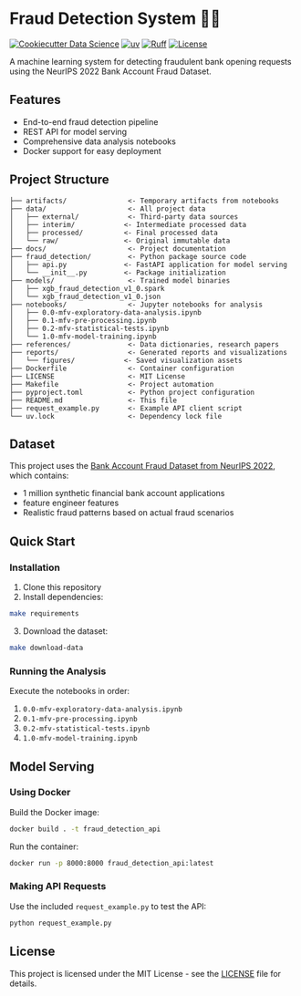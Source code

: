 # Fraud Detection System 🕵️‍♂️

[![Cookiecutter Data Science](https://img.shields.io/badge/CCDS-Project%20template-328F97?logo=cookiecutter)](https://cookiecutter-data-science.drivendata.org/)
[![uv](https://img.shields.io/endpoint?url=https://raw.githubusercontent.com/astral-sh/uv/main/assets/badge/v0.json)](https://github.com/astral-sh/uv)
[![Ruff](https://img.shields.io/endpoint?url=https://raw.githubusercontent.com/astral-sh/ruff/main/assets/badge/v2.json)](https://github.com/astral-sh/ruff)
[![License](https://img.shields.io/badge/License-MIT-blue.svg)](LICENSE)

A machine learning system for detecting fraudulent bank opening requests using the NeurIPS 2022 Bank Account Fraud Dataset.

## Features

- End-to-end fraud detection pipeline
- REST API for model serving
- Comprehensive data analysis notebooks
- Docker support for easy deployment

## Project Structure

```
├── artifacts/               <- Temporary artifacts from notebooks
├── data/                    <- All project data
│   ├── external/            <- Third-party data sources
│   ├── interim/            <- Intermediate processed data
│   ├── processed/          <- Final processed data
│   └── raw/                <- Original immutable data
├── docs/                    <- Project documentation
├── fraud_detection/         <- Python package source code
│   ├── api.py              <- FastAPI application for model serving
│   └── __init__.py         <- Package initialization
├── models/                  <- Trained model binaries
│   ├── xgb_fraud_detection_v1_0.spark
│   └── xgb_fraud_detection_v1_0.json
├── notebooks/               <- Jupyter notebooks for analysis
│   ├── 0.0-mfv-exploratory-data-analysis.ipynb
│   ├── 0.1-mfv-pre-processing.ipynb
│   ├── 0.2-mfv-statistical-tests.ipynb
│   └── 1.0-mfv-model-training.ipynb
├── references/              <- Data dictionaries, research papers
├── reports/                 <- Generated reports and visualizations
│   └── figures/            <- Saved visualization assets
├── Dockerfile               <- Container configuration
├── LICENSE                  <- MIT License
├── Makefile                 <- Project automation
├── pyproject.toml           <- Python project configuration
├── README.md                <- This file
├── request_example.py       <- Example API client script
└── uv.lock                  <- Dependency lock file
```

## Dataset

This project uses the [Bank Account Fraud Dataset from NeurIPS 2022](https://www.kaggle.com/datasets/sgpjesus/bank-account-fraud-dataset-neurips-2022), which contains:

- 1 million synthetic financial bank account applications
- feature engineer features
- Realistic fraud patterns based on actual fraud scenarios

## Quick Start

### Installation

1. Clone this repository
2. Install dependencies:

```bash
make requirements
```

3. Download the dataset:

```bash
make download-data
```

### Running the Analysis

Execute the notebooks in order:
1. `0.0-mfv-exploratory-data-analysis.ipynb`
2. `0.1-mfv-pre-processing.ipynb`
3. `0.2-mfv-statistical-tests.ipynb`
4. `1.0-mfv-model-training.ipynb`

## Model Serving

### Using Docker

Build the Docker image:

```bash
docker build . -t fraud_detection_api
```

Run the container:

```bash
docker run -p 8000:8000 fraud_detection_api:latest
```

### Making API Requests

Use the included `request_example.py` to test the API:

```bash
python request_example.py
```

## License

This project is licensed under the MIT License - see the [LICENSE](LICENSE) file for details.